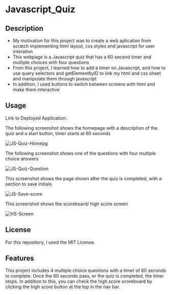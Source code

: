# Javascript_Quiz

## Description

- My motivation for this project was to create a web aplication from scratch implementing html layout, css styles and javascript for user interation
- This webpage is a Javascript quiz that has a 60 second timer and multiple choices with four questions
- From this project, I learned how to add a timer on Javascript, and how to use query selectors and getElementbyID to link my html and css sheet and manipulate them through javascript
- In addition, I used buttons to switch between screens with html and make them interactive

## Usage

Link to Deployed Application: 

The following screenshot shows the homepage with a description of the quiz and a start button, timer starts at 60 seconds

![JS-Quiz-Homepg](https://user-images.githubusercontent.com/120453099/214456584-632add60-9d93-4750-8efc-ac79e4092e08.png)

The following screenshot shows one of the questions with four multiple choice answers

![JS-Quiz-Question](https://user-images.githubusercontent.com/120453099/214456677-a9e29257-7f9b-4b42-99b5-a3d8fd5c1353.png)

This screenshot shows the page shown after the quiz is completed, with a section to save initials 

![JS-Save-score](https://user-images.githubusercontent.com/120453099/214456734-b06ca687-f406-4f04-978c-324e1017cedd.png)

This screenshot shows the scoreboard/ high score screen 

![HS-Screen](https://user-images.githubusercontent.com/120453099/214456993-ab349b2c-6c56-4074-8b65-2e9853e90e78.png)

## License

For this repository, I used the MIT License.

## Features

This project includes 4 multiple choice questions with a timer of 60 seconds to complete. Once the 60 seconds pass, or the quiz is completed, the timer stops. In addition to this, you can check the high score scoreboard by clicking the high score button at the top in the nav bar. 


